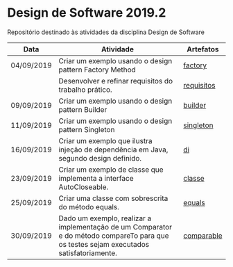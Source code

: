 # Design de Software 2019.2
Repositório destinado às atividades da disciplina Design de Software 

| Data | Atividade | Artefatos |
| --- | --- | --- |
| 04/09/2019 | Criar um exemplo usando o design pattern Factory Method | [factory](https://github.com/rebeccamoraes/ds-2019-02/tree/master/factory) |
| | Desenvolver e refinar requisitos do trabalho prático. | [requisitos](https://github.com/rebeccamoraes/ds-2019-02/blob/master/requisitos.md)|
| 09/09/2019 | Criar um exemplo usando o design pattern Builder | [builder](https://github.com/rebeccamoraes/ds-2019-02/tree/master/builder) |
| 11/09/2019 | Criar um exemplo usando o design pattern Singleton | [singleton](https://github.com/rebeccamoraes/ds-2019-02/tree/master/singleton) |
| 16/09/2019 | Criar um exemplo que ilustra injeção de dependência em Java, segundo design definido. | [di](https://github.com/rebeccamoraes/ds-2019-02/tree/master/di) |
| 23/09/2019 | Criar um exemplo de classe que implementa a interface AutoCloseable. | [classe](https://github.com/rebeccamoraes/ds-2019-02/tree/master/classe) |
| 25/09/2019 | Criar uma classe com sobrescrita do método equals. | [equals](https://github.com/rebeccamoraes/ds-2019-02/tree/master/equals) |
| 30/09/2019 | Dado um exemplo, realizar a implementação de um Comparator e do método compareTo para que os testes sejam executados satisfatoriamente. | [comparable](https://github.com/rebeccamoraes/ds-2019-02/tree/master/comparable) |


